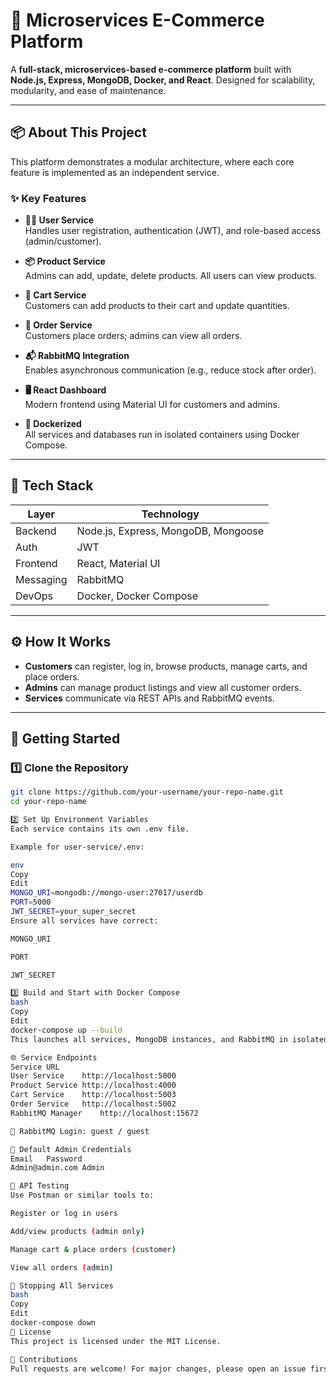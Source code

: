 # 🛒 Microservices E-Commerce Platform

A **full-stack, microservices-based e-commerce platform** built with **Node.js, Express, MongoDB, Docker, and React**. Designed for scalability, modularity, and ease of maintenance.

---

## 📦 About This Project

This platform demonstrates a modular architecture, where each core feature is implemented as an independent service.

### ✨ Key Features

- **🧑‍💼 User Service**  
  Handles user registration, authentication (JWT), and role-based access (admin/customer).

- **📦 Product Service**  
  Admins can add, update, delete products. All users can view products.

- **🛒 Cart Service**  
  Customers can add products to their cart and update quantities.

- **📑 Order Service**  
  Customers place orders; admins can view all orders.

- **📬 RabbitMQ Integration**  
  Enables asynchronous communication (e.g., reduce stock after order).

- **🖥️ React Dashboard**  
  Modern frontend using Material UI for customers and admins.

- **🐳 Dockerized**  
  All services and databases run in isolated containers using Docker Compose.

---

## 🧰 Tech Stack

| Layer      | Technology                               |
|------------|-------------------------------------------|
| Backend    | Node.js, Express, MongoDB, Mongoose       |
| Auth       | JWT                                       |
| Frontend   | React, Material UI                        |
| Messaging  | RabbitMQ                                  |
| DevOps     | Docker, Docker Compose                    |

---

## ⚙️ How It Works

- **Customers** can register, log in, browse products, manage carts, and place orders.  
- **Admins** can manage product listings and view all customer orders.  
- **Services** communicate via REST APIs and RabbitMQ events.

---

## 🚀 Getting Started

### 1️⃣ Clone the Repository

```bash
git clone https://github.com/your-username/your-repo-name.git
cd your-repo-name

2️⃣ Set Up Environment Variables
Each service contains its own .env file.

Example for user-service/.env:

env
Copy
Edit
MONGO_URI=mongodb://mongo-user:27017/userdb
PORT=5000
JWT_SECRET=your_super_secret
Ensure all services have correct:

MONGO_URI

PORT

JWT_SECRET

3️⃣ Build and Start with Docker Compose
bash
Copy
Edit
docker-compose up --build
This launches all services, MongoDB instances, and RabbitMQ in isolated containers.

🌐 Service Endpoints
Service	URL
User Service	http://localhost:5000
Product Service	http://localhost:4000
Cart Service	http://localhost:5003
Order Service	http://localhost:5002
RabbitMQ Manager	http://localhost:15672

🧪 RabbitMQ Login: guest / guest

🔐 Default Admin Credentials
Email	Password
Admin@admin.com	Admin

🧪 API Testing
Use Postman or similar tools to:

Register or log in users

Add/view products (admin only)

Manage cart & place orders (customer)

View all orders (admin)

🛑 Stopping All Services
bash
Copy
Edit
docker-compose down
📄 License
This project is licensed under the MIT License.

🙌 Contributions
Pull requests are welcome! For major changes, please open an issue first to discuss what you would like to change.

